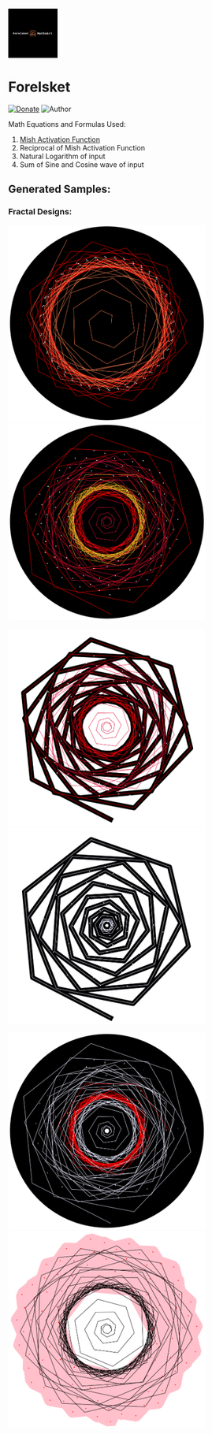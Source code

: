 <p align="left">
  <img width="100" src="logo.png">
</p>

# Forelsket
[![Donate](https://img.shields.io/badge/License-MIT-brightgreen.svg)](LICENSE)
![Author](https://img.shields.io/badge/Diganta-Misra-red)

Math Equations and Formulas Used: 
1. [Mish Activation Function](https://github.com/digantamisra98/Mish)
2. Reciprocal of Mish Activation Function
3. Natural Logarithm of input
4. Sum of Sine and Cosine wave of input

## Generated Samples:

### Fractal Designs: 

<p float="left">
  <img src="Observations/x.png"  width="400"/>
  <img src="Observations/x1.png"  width="400"/> 
</p>

<p float="left">
  <img src="Observations/x2.png"  width="400"/>
  <img src="Observations/x3.png"  width="400"/> 
</p>

<p float="left">
  <img src="Observations/x4.png"  width="400"/>
  <img src="Observations/x5.png"  width="400"/> 
</p>
